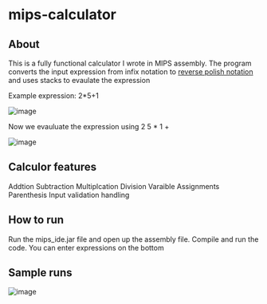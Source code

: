# mips-calculator

## About

This is a fully functional calculator I wrote in MIPS assembly. The program converts the input expression from infix notation to [reverse polish notation](https://en.wikipedia.org/wiki/Reverse_Polish_notation) and uses stacks to evaulate the expression

Example expression: 2*5+1 

![image](https://user-images.githubusercontent.com/36385404/171065227-ae564734-33da-4e6b-9224-9022a05f0536.png)

Now we evauluate the expression using 2 5 * 1 + 

![image](https://user-images.githubusercontent.com/36385404/171065377-d0e58fc1-a292-4952-933c-d8912bf1e102.png)


## Calculor features 

Addtion
Subtraction
Multiplcation
Division
Varaible Assignments
Parenthesis 
Input validation handling


## How to run

Run the mips_ide.jar file and open up the assembly file. Compile and run the code. You can enter expressions on the bottom

## Sample runs

![image](https://user-images.githubusercontent.com/36385404/171064692-767a22ce-2178-43d3-a406-162e6ca03d24.png)
